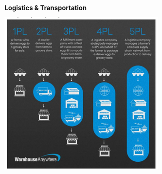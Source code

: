 Logistics & Transportation
-----------------------


![alt text](https://github.com/ParitoshMangrulkar/BusinessProcess/blob/main/Logistics/1PL2PL3PL.JPG)
